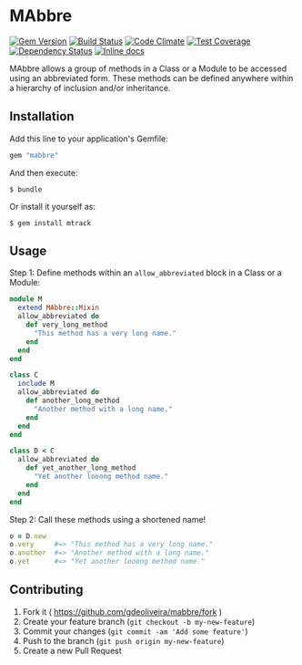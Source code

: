 # MAbbre

[![Gem Version](http://img.shields.io/gem/v/mabbre.svg)][gem]
[![Build Status](http://img.shields.io/travis/gdeoliveira/mabbre.svg)][travis]
[![Code Climate](http://img.shields.io/codeclimate/github/gdeoliveira/mabbre.svg)][codeclimate]
[![Test Coverage](http://img.shields.io/codeclimate/coverage/github/gdeoliveira/mabbre.svg)][codeclimate]
[![Dependency Status](http://img.shields.io/gemnasium/gdeoliveira/mabbre.svg)][gemnasium]
[![Inline docs](http://inch-ci.org/github/gdeoliveira/mabbre.svg?branch=master)][inch-ci]

[gem]: https://rubygems.org/gems/mabbre
[travis]: http://travis-ci.org/gdeoliveira/mabbre
[codeclimate]: https://codeclimate.com/github/gdeoliveira/mabbre
[gemnasium]: https://gemnasium.com/gdeoliveira/mabbre
[inch-ci]: http://inch-ci.org/github/gdeoliveira/mabbre

MAbbre allows a group of methods in a Class or a Module to be accessed using an abbreviated form. These methods can be defined anywhere within a hierarchy of inclusion and/or inheritance.

## Installation

Add this line to your application's Gemfile:

```ruby
gem "mabbre"
```

And then execute:

    $ bundle

Or install it yourself as:

    $ gem install mtrack

## Usage

Step 1: Define methods within an `allow_abbreviated` block in a Class or a Module:

```ruby
module M
  extend MAbbre::Mixin
  allow_abbreviated do
    def very_long_method
      "This method has a very long name."
    end
  end
end

class C
  include M
  allow_abbreviated do
    def another_long_method
      "Another method with a long name."
    end
  end
end

class D < C
  allow_abbreviated do
    def yet_another_long_method
      "Yet another looong method name."
    end
  end
end
```

Step 2: Call these methods using a shortened name!

```ruby
o = D.new
o.very     #=> "This method has a very long name."
o.another  #=> "Another method with a long name."
o.yet      #=> "Yet another looong method name."
```

## Contributing

1. Fork it ( https://github.com/gdeoliveira/mabbre/fork )
2. Create your feature branch (`git checkout -b my-new-feature`)
3. Commit your changes (`git commit -am 'Add some feature'`)
4. Push to the branch (`git push origin my-new-feature`)
5. Create a new Pull Request
